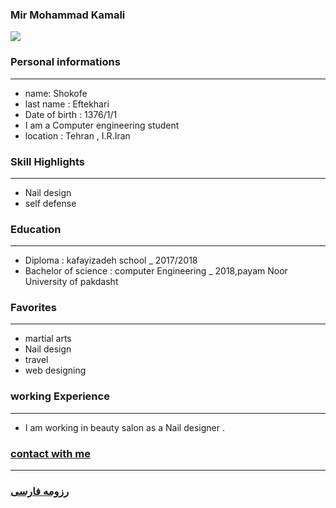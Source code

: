 
### Mir Mohammad Kamali
<a href="http://yekupload.ir/be166d43ac12dfed/photo.png" target="_blank" title="دانلود از یک آپلود"><img src="http://s3.yekupload.ir/plugins/imageviewer/site/thumb.php?s=be166d43ac12dfed&/photo.png"/></a>

### Personal informations

---
+ name: Shokofe
+ last name : Eftekhari
+ Date of birth : 1376/1/1
+ I am a Computer engineering student
+ location : Tehran , I.R.Iran


### Skill Highlights

---
+ Nail design
+ self defense

### Education

---
+ Diploma : kafayizadeh school
_ 2017/2018
+ Bachelor of science : computer Engineering
_ 2018,payam Noor University of pakdasht 

### Favorites

---
+ martial arts
+ Nail design
+ travel 
+ web designing

### working Experience

---
+ I am working in beauty salon as a Nail designer .

### [contact with me](shokofeeftekhari0721@gmail.com)


--- 
### [رزومه فارسی](resume-fa.md)

